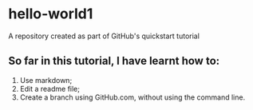 # hello-world1
A repository created as part of GitHub's quickstart tutorial
## So far in this tutorial, I have learnt how to: 
1. Use markdown; 
2. Edit a readme file; 
3. Create a branch using GitHub.com, without using the command line.
